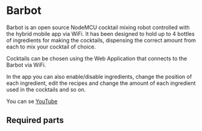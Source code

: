 # Barbot

Barbot is an open source NodeMCU cocktail mixing robot controlled with the hybrid mobile app via WiFi. It has been designed to hold up to 4 bottles of ingredients for making the cocktails, dispensing the correct amount from each to mix your cocktail of choice.

Cocktails can be chosen using the Web Application that connects to the Barbot via WiFi.

In the app you can also enable/disable ingredients, change the position of each ingredient, edit the recipes and change the amount of each ingredient used in the cocktails and so on.

You can se [YouTube](https://youtu.be/c6LF8QEFD2U)

## Required parts
